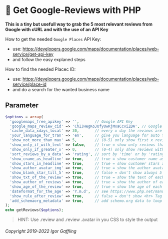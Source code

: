 
💬 Get Google-Reviews with PHP
==============================

**This is a tiny but usefull way to grab the 5 most relevant reviews from Google with cURL and with the use of an API Key**

How to get the needed `Google Places` API Key:
  - use: https://developers.google.com/maps/documentation/places/web-service/get-api-key
  - and follow the easy explaned steps

How to find the needed Placec ID:
  - use: https://developers.google.com/maps/documentation/places/web-service/place-id
  - and do a search for the wanted business name

Parameter
---------

```PHP
$options = array(
  'googlemaps_free_apikey' => '',       // Google API Key
  'google_maps_review_cid' => 'ChIJHegKoJUfyUwRjMxaCcviZDA', // Google Placec ID
  'cache_data_xdays_local' => 30,       // every x day the reviews are loaded from google
  'your_language_for_tran' => 'en',     // give you language for auto translate reviews
  'show_not_more_than_max' => 5,        // (0-5) only show first x reviews
  'show_only_if_with_text' => false,    // true = show only reviews that have text
  'show_only_if_greater_x' => 0,        // (0-4) only show reviews with more than x stars
  'sort_reviews_by_a_data' => 'rating', // sort by 'time' or by 'rating' (newest/best first)
  'show_cname_as_headline' => true,     // true = show customer name as headline
  'show_stars_in_headline' => true,     // true = show customer stars after name in headline
  'show_author_avatar_img' => true,     // true = show the author avatar image (rounded)
  'show_blank_star_till_5' => true,     // false = don't show always 5 stars e.g. ⭐⭐⭐☆☆
  'show_txt_of_the_review' => true,     // true = show the text of each review
  'show_author_of_reviews' => true,     // true = show the author of each review
  'show_age_of_the_review' => true,     // true = show the age of each review
  'dateformat_for_the_age' => 'Y.m.d',  // see https://www.php.net/manual/en/datetime.format.php
  'show_rule_after_review' => true,     // false = don't show <hr> Tag after/before each review
  'add_schemaorg_metadata' => true,     // add schemo.org data to loop back your rating to SERP
);
echo getReviews($options);
```

> HINT: Use .review and .review .avatar in you CSS to style the output

###### Copyright 2019-2022 Igor Gaffling

